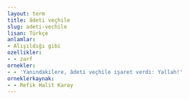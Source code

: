 ```yaml
---
layout: term
title: âdeti veçhile
slug: adeti-vechile
lisan: Türkçe
anlamlar:
- Alışıldığı gibi
ozellikler:
- - zarf
ornekler:
- - 'Yanındakilere, âdeti veçhile işaret verdi: Yallah!'
orneklerkaynak:
- - Refik Halit Karay
---
```

